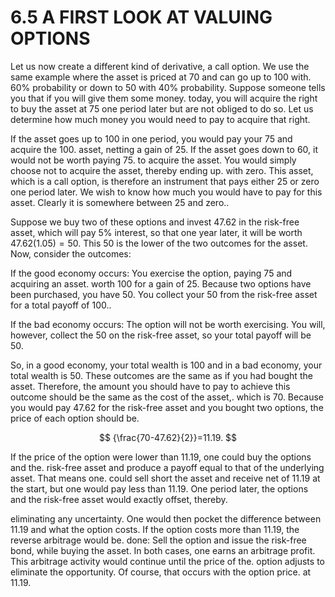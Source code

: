 # 6.5 A FIRST LOOK AT VALUING OPTIONS

Let us now create a different kind of derivative, a call option. We use the same example where the asset is priced at 70 and can go up to 100 with. $60\%$ probability or down to 50 with $40\%$ probability. Suppose someone tells you that if you will give them some money. today, you will acquire the right to buy the asset at 75 one period later but are not obliged to do so. Let us determine how much money you would need to pay to acquire that right.

If the asset goes up to 100 in one period, you would pay your 75 and acquire the 100. asset, netting a gain of 25. If the asset goes down to 60, it would not be worth paying 75. to acquire the asset. You would simply choose not to acquire the asset, thereby ending up. with zero. This asset, which is a call option, is therefore an instrument that pays either 25 or zero one period later. We wish to know how much you would have to pay for this asset. Clearly it is somewhere between 25 and zero..

Suppose we buy two of these options and invest 47.62 in the risk-free asset, which will pay $5\%$ interest, so that one year later, it will be worth $47.62(1.05)=50.$ This 50 is the lower of the two outcomes for the asset. Now, consider the outcomes:

If the good economy occurs: You exercise the option, paying 75 and acquiring an asset.
worth 100 for a gain of 25. Because two options have been purchased, you have 50.
You collect your 50 from the risk-free asset for a total payoff of 100..

If the bad economy occurs: The option will not be worth exercising. You will, however, collect the 50 on the risk-free asset, so your total payoff will be 50.

So, in a good economy, your total wealth is 100 and in a bad economy, your total wealth is 50. These outcomes are the same as if you had bought the asset. Therefore, the amount you should have to pay to achieve this outcome should be the same as the cost of the asset,. which is 70. Because you would pay 47.62 for the risk-free asset and you bought two options, the price of each option should be.

$$
{\frac{70-47.62}{2}}=11.19.
$$

If the price of the option were lower than 11.19, one could buy the options and the. risk-free asset and produce a payoff equal to that of the underlying asset. That means one. could sell short the asset and receive net of 11.19 at the start, but one would pay less than 11.19. One period later, the options and the risk-free asset would exactly offset, thereby.

eliminating any uncertainty. One would then pocket the difference between 11.19 and what the option costs. If the option costs more than 11.19, the reverse arbitrage would be. done: Sell the option and issue the risk-free bond, while buying the asset. In both cases, one earns an arbitrage profit. This arbitrage activity would continue until the price of the. option adjusts to eliminate the opportunity. Of course, that occurs with the option price. at 11.19.
